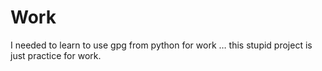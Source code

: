 # Work

I needed to learn to use gpg from python for work … this stupid project is just
practice for work.
